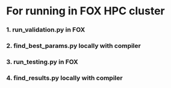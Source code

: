 # For running in FOX HPC cluster

### 1. run_validation.py in FOX
### 2. find_best_params.py locally with compiler
### 3. run_testing.py in FOX
### 4. find_results.py locally with compiler